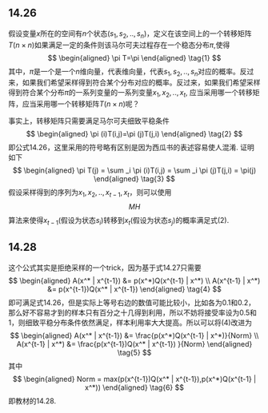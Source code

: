 ## 14.26

假设变量$x​$所在的空间有​$n​$个状态($s_1,s_2,..,s_n​$)，定义在该空间上的一个转移矩阵$T(n\times n)​$如果满足一定的条件则该马尔可夫过程存在一个稳态分布$\pi​$,使得
$$
\begin{aligned}
\pi T=\pi
\end{aligned}
\tag{1}
$$
其中，$\pi$是一个是一个$n$维向量，代表维向量，代表​$s_1,s_2,..,s_n$对应的概率。反过来，如果我们希望采样得到符合某个分布对应的概率。反过来，如果我们希望采样得到符合某个分布​$\pi$的一系列变量的一系列变量​$x_1,x_2,..,x_t$, 应当采用哪一个转移矩阵，应当采用哪一个转移矩阵​$T(n\times n)​$呢？

事实上，转移矩阵只需要满足马尔可夫细致平稳条件
$$
\begin{aligned}
\pi (i)T(i,j)=\pi (j)T(j,i)
\end{aligned}
\tag{2}
$$
即公式$14.26$，这里采用的符号略有区别是因为西瓜书的表述容易使人混淆. 证明如下
$$
\begin{aligned}
\pi T(j) = \sum _i \pi (i)T(i,j) = \sum _i \pi (j)T(j,i) = \pi(j)
\end{aligned} 
\tag{3}
$$
假设采样得到的序列为$x_1,x_2,..,x_{t-1},x_t​$，则可以使用$$MH​$$算法来使得$x_{t-1}​$(假设为状态$s_i​$)转移到$x_t​$(假设为状态$s_j​$)的概率满足式$(2)​$.

## 14.28

这个公式其实是拒绝采样的一个trick，因为基于式$14.27$只需要
$$
\begin{aligned}
  A(x^* | x^{t-1}) &= p(x^*)Q(x^{t-1} | x^*)  \\
  A(x^{t-1} | x^*) &= p(x^{t-1})Q(x^* | x^{t-1})
 \end{aligned} 
 \tag{4}
$$
即可满足式$14.26​$，但是实际上等号右边的数值可能比较小，比如各为0.1和0.2，那么好不容易才到的样本只有百分之十几得到利用，所以不妨将接受率设为0.5和1，则细致平稳分布条件依然满足，样本利用率大大提高。所以可以将$(4)​$改进为
$$
\begin{aligned} 
A(x^* | x^{t-1}) &=  \frac{p(x^*)Q(x^{t-1} | x^*)}{Norm}  \\  
A(x^{t-1} | x^*) &= \frac{p(x^{t-1})Q(x^* | x^{t-1}) }{Norm}
\end{aligned}  
\tag{5}
$$
其中
$$
\begin{aligned} 
Norm = max(p(x^{t-1})Q(x^* | x^{t-1}),p(x^*)Q(x^{t-1} | x^*))
\end{aligned}  
\tag{6}
$$
即教材的$14.28​$.

